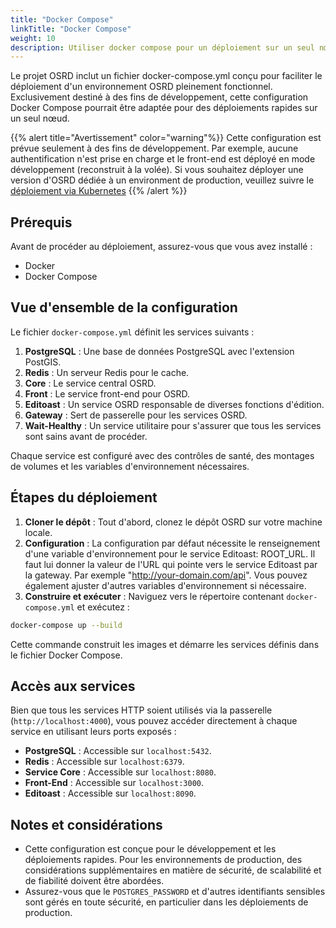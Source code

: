 ```yaml
---
title: "Docker Compose"
linkTitle: "Docker Compose"
weight: 10
description: Utiliser docker compose pour un déploiement sur un seul nœud
---
```


Le projet OSRD inclut un fichier docker-compose.yml conçu pour faciliter le déploiement d'un environnement OSRD pleinement fonctionnel. 
Exclusivement destiné à des fins de développement, cette configuration Docker Compose pourrait être adaptée pour des déploiements rapides sur un seul nœud.

{{% alert title="Avertissement" color="warning"%}}
Cette configuration est prévue seulement à des fins de développement.
Par exemple, aucune authentification n'est prise en charge et le front-end est déployé en mode développement (reconstruit à la volée).
Si vous souhaitez déployer une version d'OSRD dédiée à un environment de production, veuillez suivre le [déploiement via Kubernetes](../kubernetes/)
{{% /alert %}}

## Prérequis

Avant de procéder au déploiement, assurez-vous que vous avez installé :

- Docker
- Docker Compose

## Vue d'ensemble de la configuration

Le fichier `docker-compose.yml` définit les services suivants :

1. **PostgreSQL** : Une base de données PostgreSQL avec l'extension PostGIS.
2. **Redis** : Un serveur Redis pour le cache.
3. **Core** : Le service central OSRD.
4. **Front** : Le service front-end pour OSRD.
5. **Editoast** : Un service OSRD responsable de diverses fonctions d'édition.
6. **Gateway** : Sert de passerelle pour les services OSRD.
7. **Wait-Healthy** : Un service utilitaire pour s'assurer que tous les services sont sains avant de procéder.

Chaque service est configuré avec des contrôles de santé, des montages de volumes et les variables d'environnement nécessaires.

## Étapes du déploiement

1. **Cloner le dépôt** : Tout d'abord, clonez le dépôt OSRD sur votre machine locale.
2. **Configuration** : La configuration par défaut nécessite le renseignement d'une variable d'environnement pour le service Editoast: ROOT_URL. 
    Il faut lui donner la valeur de l'URL qui pointe vers le service Editoast par la gateway. Par exemple "http://your-domain.com/api".
    Vous pouvez également ajuster d'autres variables d'environnement si nécessaire.
3. **Construire et exécuter** : Naviguez vers le répertoire contenant `docker-compose.yml` et exécutez :

```bash
docker-compose up --build
```

Cette commande construit les images et démarre les services définis dans le fichier Docker Compose.

## Accès aux services

Bien que tous les services HTTP soient utilisés via la passerelle (`http://localhost:4000`), vous pouvez accéder directement à chaque service en utilisant leurs ports exposés :

- **PostgreSQL** : Accessible sur `localhost:5432`.
- **Redis** : Accessible sur `localhost:6379`.
- **Service Core** : Accessible sur `localhost:8080`.
- **Front-End** : Accessible sur `localhost:3000`.
- **Editoast** : Accessible sur `localhost:8090`.

## Notes et considérations

- Cette configuration est conçue pour le développement et les déploiements rapides. Pour les environnements de production, des considérations supplémentaires en matière de sécurité, de scalabilité et de fiabilité doivent être abordées.
- Assurez-vous que le `POSTGRES_PASSWORD` et d'autres identifiants sensibles sont gérés en toute sécurité, en particulier dans les déploiements de production.


